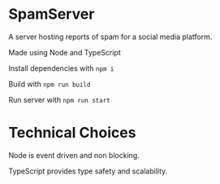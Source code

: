 # SpamServer

A server hosting reports of spam for a social media platform.

Made using Node and TypeScript

Install dependencies with `npm i`

Build with `npm run build`

Run server with `npm run start`

# Technical Choices

Node is event driven and non blocking.

TypeScript provides type safety and scalability.
